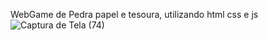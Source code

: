WebGame de Pedra papel e tesoura,  utilizando html css e js 
![Captura de Tela (74)](https://github.com/Willianpimenta/Game-jokenpo/assets/66370178/aa22493d-3e8e-4b41-8877-17c8584da3dc)
